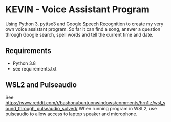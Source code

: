 # KEVIN - Voice Assistant Program

Using Python 3, pyttsx3 and Google Speech Recognition to create my very own voice assistant program.
So far it can find a song, answer a question through Google search, spell words and tell the current time and date.

## Requirements
- Python 3.8
- see requirements.txt

## WSL2 and Pulseaudio
See https://www.reddit.com/r/bashonubuntuonwindows/comments/hrn1lz/wsl_sound_through_pulseaudio_solved/
When running program in WSL2, use pulseaudio to allow access to laptop speaker and microphone.